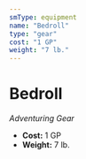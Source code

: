 ```yaml
---
smType: equipment
name: "Bedroll"
type: "gear"
cost: "1 GP"
weight: "7 lb."
---
```


# Bedroll
*Adventuring Gear*

- **Cost:** 1 GP
- **Weight:** 7 lb.
